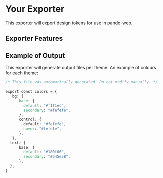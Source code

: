 # Your Exporter

This exporter will export design tokens for use in pando-web.

## Exporter Features

## Example of Output

This exporter will generate output files per theme. An example of colours for each theme:

```css
/* This file was automatically generated. Do not modify manually. */

export const colors = {
   bg: {
      base: {
        default: "#f1f1ec",
        secondary: "#fefefe",
      },
      control: {
        default: "#fefefe",
        hover: "#fefefe",
      },
   },
  text: {
      base: {
        default: "#180f06",
        secondary: "#645e58",
      },
  },
}
```